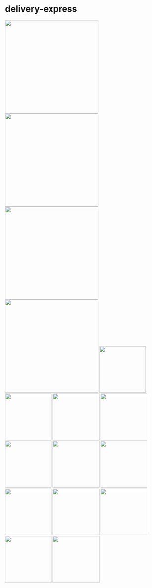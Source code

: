 # delivery-express

<p float="left">
  <img src="https://github.com/user-attachments/assets/ffa8f15c-db89-46f6-ad1d-14cff631bd86" width="300" />
  <img src="https://github.com/user-attachments/assets/830e06e0-d2f2-4fbc-bf44-7f6cf9462f12" width="300" />
  <img src="https://github.com/user-attachments/assets/6533a55c-f619-40a3-aee1-98dd2c0866ea" width="300" />
  <img src="https://github.com/user-attachments/assets/825522b9-28f3-4382-ae51-174bd381f36c" width="300" />
  <img src="https://github.com/user-attachments/assets/6b67e3b3-74f1-4e59-a9e4-5d9491a57727" width="150" />
  <img src="https://github.com/user-attachments/assets/c7516dbf-feb8-4bb3-9c90-09dca12f0d4d" width="150" /> 
  <img src="https://github.com/user-attachments/assets/76940d4f-0976-4de4-80da-bb96fa0c0dc7" width="150" />
  <img src="https://github.com/user-attachments/assets/90e3a69d-51f5-4ca4-842f-5d385ac9be97" width="150" />
  <img src="https://github.com/user-attachments/assets/5e620ee9-85db-4702-a5a3-497ebf287d5c" width="150" />
  <img src="https://github.com/user-attachments/assets/47a056a4-f804-4766-98be-23bec08cea75" width="150" />
  <img src="https://github.com/user-attachments/assets/50c8b5d6-9259-4aa1-9067-69dd45d81106" width="150" />
  <img src="https://github.com/user-attachments/assets/348258c7-19f4-4062-8d9a-9ecba0ca2087" width="150" />
  <img src="https://github.com/user-attachments/assets/06c5ee78-358c-45af-9c53-6967db3903ea" width="150" />
  <img src="https://github.com/user-attachments/assets/03b91c06-b91e-4dec-bd5d-1ab7df167a63" width="150" />
  <img src="https://github.com/user-attachments/assets/6b6e5187-4357-4942-aeb7-d0638bbb9da2" width="150" />
  <img src="https://github.com/user-attachments/assets/0dfe7bd0-1296-4b93-b6e9-97c808167309" width="150" />
  
</p>
